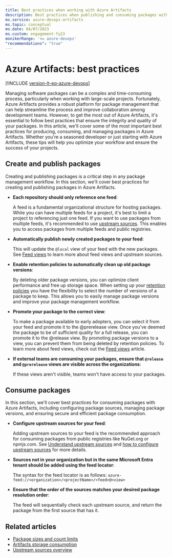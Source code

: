 ```yaml
---
title: Best practices when working with Azure Artifacts
description: Best practices when publishing and consuming packages with Azure Artifacts
ms.service: azure-devops-artifacts
ms.topic: conceptual
ms.date: 04/07/2023
ms.custom: engagement-fy23
monikerRange: '<= azure-devops'
"recommendations": "true"
---
```


# Azure Artifacts: best practices

[!INCLUDE [version-lt-eq-azure-devops](../../includes/version-lt-eq-azure-devops.md)]

Managing software packages can be a complex and time-consuming process, particularly when working with large-scale projects. Fortunately, Azure Artifacts provides a robust platform for package management that can help streamline the process and improve collaboration among development teams. However, to get the most out of Azure Artifacts, it's essential to follow best practices that ensure the integrity and quality of your packages. In this article, we'll cover some of the most important best practices for producing, consuming, and managing packages in Azure Artifacts. Whether you're a seasoned developer or just starting with Azure Artifacts, these tips will help you optimize your workflow and ensure the success of your projects.

## Create and publish packages

Creating and publishing packages is a critical step in any package management workflow. In this section, we'll cover best practices for creating and publishing packages in Azure Artifacts.

- **Each repository should only reference one feed**:

    A feed is a fundamental organizational structure for hosting packages. While you can have multiple feeds for a project, it's best to limit a project to referencing just one feed. If you want to use packages from multiple feeds, it's recommended to use [upstream sources](upstream-sources.md). This enables you to access packages from multiple feeds and public registries.

- **Automatically publish newly created packages to your feed**:

    This will update the `@local` view of your feed with the new packages. See [Feed views](views.md) to learn more about feed views and upstream sources.

- **Enable retention policies to automatically clean up old package versions**:

    By deleting older package versions, you can optimize client performance and free up storage space. When setting up your [retention policies](../how-to/delete-and-recover-packages.md#delete-packages-automatically-with-retention-policies) you have the flexibility to select the number of versions of a package to keep. This allows you to easily manage package versions and improve your package management workflow.

- **Promote your package to the correct view**:

    To make a package available to early adopters, you can select it from your feed and promote it to the @prerelease view. Once you've deemed the package to be of sufficient quality for a full release, you can promote it to the @release view. By promoting package versions to a view, you can prevent them from being deleted by retention policies. To learn more about feed views, check out the [Feed views](views.md) article.

- **If external teams are consuming your packages, ensure that `@release` and `@prerelease` views are visible across the organizations**:

    If these views aren't visible, teams won't have access to your packages.

## Consume packages

In this section, we'll cover best practices for consuming packages with Azure Artifacts, including configuring package sources, managing package versions, and ensuring secure and efficient package consumption.

- **Configure upstream sources for your feed**:

    Adding upstream sources to your feed is the recommended approach for consuming packages from public registries like NuGet.org or npmjs.com. See [Understand upstream sources](upstream-sources.md) and [how to configure upstream sources](../how-to/set-up-upstream-sources.md) for more details.

- **Sources not in your organization but in the same Microsoft Entra tenant should be added using the feed locator**:

    The syntax for the feed locator is as follows: `azure-feed://<organization>/<projectName>/<feed>@<view>`

- **Ensure that the order of the sources matches your desired package resolution order**:

    The feed will sequentially check each upstream source, and return the package from the first source that has it.

## Related articles

- [Package sizes and count limits](../reference/limits.md)
- [Artifacts storage consumption](../artifact-storage.md)
- [Upstream sources overview](upstream-sources.md)
